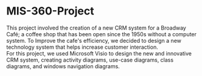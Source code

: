 # MIS-360-Project
This project involved the creation of a new CRM system for a Broadway Café; a coffee shop that has been open since the 1950s without a computer system. To Improve the cafe's efficiency, we decided to design a new technology system that helps increase customer interaction. 
<br>For this project, we used Microsoft Visio to design the new and innovative CRM system, creating activity diagrams, use-case diagrams, class diagrams, and windows navigation diagrams.
